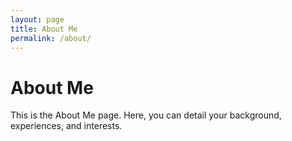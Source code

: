 ```yaml
---
layout: page
title: About Me
permalink: /about/
---
```


# About Me
This is the About Me page. Here, you can detail your background, experiences, and interests.
